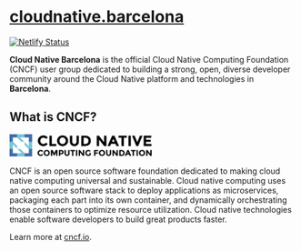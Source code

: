 # [cloudnative.barcelona](https://cloudnative.barcelona)

[![Netlify Status](https://api.netlify.com/api/v1/badges/516ad607-63b3-487e-bbee-c2da0d0c2a7a/deploy-status)](https://app.netlify.com/sites/cloudnative/deploys)

**Cloud Native Barcelona** is the official Cloud Native Computing Foundation (CNCF) user group dedicated to building a strong, open, diverse developer community around the Cloud Native platform and technologies in **Barcelona**.


## What is CNCF?

<img src="https://github.com/cncf/artwork/blob/master/other/cncf/horizontal/color/cncf-color.png" width="250">

CNCF is an open source software foundation dedicated to making cloud native computing universal and sustainable. Cloud native computing uses an open source software stack to deploy applications as microservices, packaging each part into its own container, and dynamically orchestrating those containers to optimize resource utilization. Cloud native technologies enable software developers to build great products faster.

Learn more at [cncf.io](https://www.cncf.io/).
